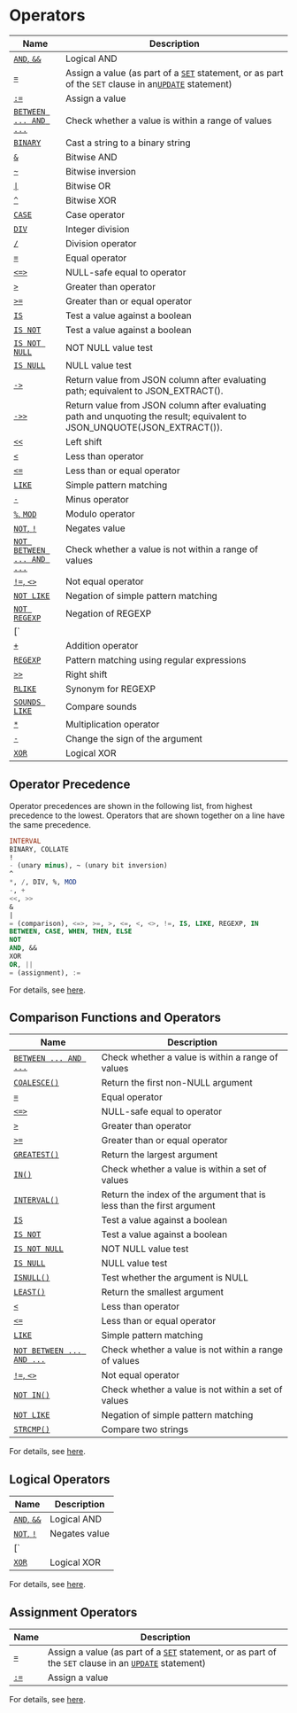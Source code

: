 # Operators

| Name                                     | Description                              |
| ---------------------------------------- | ---------------------------------------- |
| [`AND`, `&&`](https://dev.mysql.com/doc/refman/5.7/en/logical-operators.html#operator_and) | Logical AND                              |
| [`=`](https://dev.mysql.com/doc/refman/5.7/en/assignment-operators.html#operator_assign-equal) | Assign a value (as part of a [`SET`](https://dev.mysql.com/doc/refman/5.7/en/set-variable.html) statement, or as part of the `SET` clause in an[`UPDATE`](https://dev.mysql.com/doc/refman/5.7/en/update.html) statement) |
| [`:=`](https://dev.mysql.com/doc/refman/5.7/en/assignment-operators.html#operator_assign-value) | Assign a value                           |
| [`BETWEEN ... AND ...`](https://dev.mysql.com/doc/refman/5.7/en/comparison-operators.html#operator_between) | Check whether a value is within a range of values |
| [`BINARY`](https://dev.mysql.com/doc/refman/5.7/en/cast-functions.html#operator_binary) | Cast a string to a binary string         |
| [`&`](https://dev.mysql.com/doc/refman/5.7/en/bit-functions.html#operator_bitwise-and) | Bitwise AND                              |
| [`~`](https://dev.mysql.com/doc/refman/5.7/en/bit-functions.html#operator_bitwise-invert) | Bitwise inversion                        |
| [`\|`](https://dev.mysql.com/doc/refman/5.7/en/bit-functions.html#operator_bitwise-or) | Bitwise OR                               |
| [`^`](https://dev.mysql.com/doc/refman/5.7/en/bit-functions.html#operator_bitwise-xor) | Bitwise XOR                              |
| [`CASE`](https://dev.mysql.com/doc/refman/5.7/en/control-flow-functions.html#operator_case) | Case operator                            |
| [`DIV`](https://dev.mysql.com/doc/refman/5.7/en/arithmetic-functions.html#operator_div) | Integer division                         |
| [`/`](https://dev.mysql.com/doc/refman/5.7/en/arithmetic-functions.html#operator_divide) | Division operator                        |
| [`=`](https://dev.mysql.com/doc/refman/5.7/en/comparison-operators.html#operator_equal) | Equal operator                           |
| [`<=>`](https://dev.mysql.com/doc/refman/5.7/en/comparison-operators.html#operator_equal-to) | NULL-safe equal to operator              |
| [`>`](https://dev.mysql.com/doc/refman/5.7/en/comparison-operators.html#operator_greater-than) | Greater than operator                    |
| [`>=`](https://dev.mysql.com/doc/refman/5.7/en/comparison-operators.html#operator_greater-than-or-equal) | Greater than or equal operator           |
| [`IS`](https://dev.mysql.com/doc/refman/5.7/en/comparison-operators.html#operator_is) | Test a value against a boolean           |
| [`IS NOT`](https://dev.mysql.com/doc/refman/5.7/en/comparison-operators.html#operator_is-not) | Test a value against a boolean           |
| [`IS NOT NULL`](https://dev.mysql.com/doc/refman/5.7/en/comparison-operators.html#operator_is-not-null) | NOT NULL value test                      |
| [`IS NULL`](https://dev.mysql.com/doc/refman/5.7/en/comparison-operators.html#operator_is-null) | NULL value test                          |
| [`->`](https://dev.mysql.com/doc/refman/5.7/en/json-search-functions.html#operator_json-column-path) | Return value from JSON column after evaluating path; equivalent to JSON_EXTRACT(). |
| [`->>`](https://dev.mysql.com/doc/refman/5.7/en/json-search-functions.html#operator_json-inline-path) | Return value from JSON column after evaluating path and unquoting the result; equivalent to JSON_UNQUOTE(JSON_EXTRACT()). |
| [`<<`](https://dev.mysql.com/doc/refman/5.7/en/bit-functions.html#operator_left-shift) | Left shift                               |
| [`<`](https://dev.mysql.com/doc/refman/5.7/en/comparison-operators.html#operator_less-than) | Less than operator                       |
| [`<=`](https://dev.mysql.com/doc/refman/5.7/en/comparison-operators.html#operator_less-than-or-equal) | Less than or equal operator              |
| [`LIKE`](https://dev.mysql.com/doc/refman/5.7/en/string-comparison-functions.html#operator_like) | Simple pattern matching                  |
| [`-`](https://dev.mysql.com/doc/refman/5.7/en/arithmetic-functions.html#operator_minus) | Minus operator                           |
| [`%`, `MOD`](https://dev.mysql.com/doc/refman/5.7/en/arithmetic-functions.html#operator_mod) | Modulo operator                          |
| [`NOT`, `!`](https://dev.mysql.com/doc/refman/5.7/en/logical-operators.html#operator_not) | Negates value                            |
| [`NOT BETWEEN ... AND ...`](https://dev.mysql.com/doc/refman/5.7/en/comparison-operators.html#operator_not-between) | Check whether a value is not within a range of values |
| [`!=`, `<>`](https://dev.mysql.com/doc/refman/5.7/en/comparison-operators.html#operator_not-equal) | Not equal operator                       |
| [`NOT LIKE`](https://dev.mysql.com/doc/refman/5.7/en/string-comparison-functions.html#operator_not-like) | Negation of simple pattern matching      |
| [`NOT REGEXP`](https://dev.mysql.com/doc/refman/5.7/en/regexp.html#operator_not-regexp) | Negation of REGEXP                       |
| [`||`, `OR`](https://dev.mysql.com/doc/refman/5.7/en/logical-operators.html#operator_or) | Logical OR                               |
| [`+`](https://dev.mysql.com/doc/refman/5.7/en/arithmetic-functions.html#operator_plus) | Addition operator                        |
| [`REGEXP`](https://dev.mysql.com/doc/refman/5.7/en/regexp.html#operator_regexp) | Pattern matching using regular expressions |
| [`>>`](https://dev.mysql.com/doc/refman/5.7/en/bit-functions.html#operator_right-shift) | Right shift                              |
| [`RLIKE`](https://dev.mysql.com/doc/refman/5.7/en/regexp.html#operator_regexp) | Synonym for REGEXP                       |
| [`SOUNDS LIKE`](https://dev.mysql.com/doc/refman/5.7/en/string-functions.html#operator_sounds-like) | Compare sounds                           |
| [`*`](https://dev.mysql.com/doc/refman/5.7/en/arithmetic-functions.html#operator_times) | Multiplication operator                  |
| [`-`](https://dev.mysql.com/doc/refman/5.7/en/arithmetic-functions.html#operator_unary-minus) | Change the sign of the argument          |
| [`XOR`](https://dev.mysql.com/doc/refman/5.7/en/logical-operators.html#operator_xor) | Logical XOR                              |

## Operator Precedence

Operator precedences are shown in the following list, from highest precedence to the lowest. Operators that are shown together on a line have the same precedence.

``` sql
INTERVAL
BINARY, COLLATE
!
- (unary minus), ~ (unary bit inversion)
^
*, /, DIV, %, MOD
-, +
<<, >>
&
|
= (comparison), <=>, >=, >, <=, <, <>, !=, IS, LIKE, REGEXP, IN
BETWEEN, CASE, WHEN, THEN, ELSE
NOT
AND, &&
XOR
OR, ||
= (assignment), :=
```

For details, see [here](https://dev.mysql.com/doc/refman/5.7/en/operator-precedence.html).

## Comparison Functions and Operators

| Name                                     | Description                              |
| ---------------------------------------- | ---------------------------------------- |
| [`BETWEEN ... AND ...`](https://dev.mysql.com/doc/refman/5.7/en/comparison-operators.html#operator_between) | Check whether a value is within a range of values |
| [`COALESCE()`](https://dev.mysql.com/doc/refman/5.7/en/comparison-operators.html#function_coalesce) | Return the first non-NULL argument       |
| [`=`](https://dev.mysql.com/doc/refman/5.7/en/comparison-operators.html#operator_equal) | Equal operator                           |
| [`<=>`](https://dev.mysql.com/doc/refman/5.7/en/comparison-operators.html#operator_equal-to) | NULL-safe equal to operator              |
| [`>`](https://dev.mysql.com/doc/refman/5.7/en/comparison-operators.html#operator_greater-than) | Greater than operator                    |
| [`>=`](https://dev.mysql.com/doc/refman/5.7/en/comparison-operators.html#operator_greater-than-or-equal) | Greater than or equal operator           |
| [`GREATEST()`](https://dev.mysql.com/doc/refman/5.7/en/comparison-operators.html#function_greatest) | Return the largest argument              |
| [`IN()`](https://dev.mysql.com/doc/refman/5.7/en/comparison-operators.html#function_in) | Check whether a value is within a set of values |
| [`INTERVAL()`](https://dev.mysql.com/doc/refman/5.7/en/comparison-operators.html#function_interval) | Return the index of the argument that is less than the first argument |
| [`IS`](https://dev.mysql.com/doc/refman/5.7/en/comparison-operators.html#operator_is) | Test a value against a boolean           |
| [`IS NOT`](https://dev.mysql.com/doc/refman/5.7/en/comparison-operators.html#operator_is-not) | Test a value against a boolean           |
| [`IS NOT NULL`](https://dev.mysql.com/doc/refman/5.7/en/comparison-operators.html#operator_is-not-null) | NOT NULL value test                      |
| [`IS NULL`](https://dev.mysql.com/doc/refman/5.7/en/comparison-operators.html#operator_is-null) | NULL value test                          |
| [`ISNULL()`](https://dev.mysql.com/doc/refman/5.7/en/comparison-operators.html#function_isnull) | Test whether the argument is NULL        |
| [`LEAST()`](https://dev.mysql.com/doc/refman/5.7/en/comparison-operators.html#function_least) | Return the smallest argument             |
| [`<`](https://dev.mysql.com/doc/refman/5.7/en/comparison-operators.html#operator_less-than) | Less than operator                       |
| [`<=`](https://dev.mysql.com/doc/refman/5.7/en/comparison-operators.html#operator_less-than-or-equal) | Less than or equal operator              |
| [`LIKE`](https://dev.mysql.com/doc/refman/5.7/en/string-comparison-functions.html#operator_like) | Simple pattern matching                  |
| [`NOT BETWEEN ... AND ...`](https://dev.mysql.com/doc/refman/5.7/en/comparison-operators.html#operator_not-between) | Check whether a value is not within a range of values |
| [`!=`, `<>`](https://dev.mysql.com/doc/refman/5.7/en/comparison-operators.html#operator_not-equal) | Not equal operator                       |
| [`NOT IN()`](https://dev.mysql.com/doc/refman/5.7/en/comparison-operators.html#function_not-in) | Check whether a value is not within a set of values |
| [`NOT LIKE`](https://dev.mysql.com/doc/refman/5.7/en/string-comparison-functions.html#operator_not-like) | Negation of simple pattern matching      |
| [`STRCMP()`](https://dev.mysql.com/doc/refman/5.7/en/string-comparison-functions.html#function_strcmp) | Compare two strings                      |

For details, see [here](https://dev.mysql.com/doc/refman/5.7/en/comparison-operators.html).

## Logical Operators

| Name                                     | Description   |
| ---------------------------------------- | ------------- |
| [`AND`, `&&`](https://dev.mysql.com/doc/refman/5.7/en/logical-operators.html#operator_and) | Logical AND   |
| [`NOT`, `!`](https://dev.mysql.com/doc/refman/5.7/en/logical-operators.html#operator_not) | Negates value |
| [`||`, `OR`](https://dev.mysql.com/doc/refman/5.7/en/logical-operators.html#operator_or) | Logical OR    |
| [`XOR`](https://dev.mysql.com/doc/refman/5.7/en/logical-operators.html#operator_xor) | Logical XOR   |

For details, see [here](https://dev.mysql.com/doc/refman/5.7/en/group-by-handling.html).

## Assignment Operators

| Name                                     | Description                              |
| ---------------------------------------- | ---------------------------------------- |
| [`=`](https://dev.mysql.com/doc/refman/5.7/en/assignment-operators.html#operator_assign-equal) | Assign a value (as part of a [`SET`](https://dev.mysql.com/doc/refman/5.7/en/set-variable.html) statement, or as part of the `SET` clause in an [`UPDATE`](https://dev.mysql.com/doc/refman/5.7/en/update.html) statement) |
| [`:=`](https://dev.mysql.com/doc/refman/5.7/en/assignment-operators.html#operator_assign-value) | Assign a value                           |

For details, see [here](https://dev.mysql.com/doc/refman/5.7/en/group-by-functional-dependence.html).
